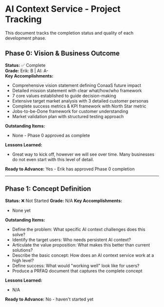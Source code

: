 # AI Context Service - Project Tracking

This document tracks the completion status and quality of each development phase.

## Phase 0: Vision & Business Outcome
**Status:** ✅ Complete  
**Grade:** Erik: B | AI: A-  
**Key Accomplishments:**
- Comprehensive vision statement defining ConaaS future impact
- Detailed mission statement with clear what/how/who framework
- 7 core values established to guide decision-making
- Extensive target market analysis with 3 detailed customer personas
- Complete success metrics & KPI framework with North Star metric
- Jobs-to-be-Done framework for customer understanding
- Market validation plan with structured testing approach

**Outstanding Items:**
- None - Phase 0 approved as complete

**Lessons Learned:**
- Great way to kick off, however we will see over time. Many businesses do not even start with this level of detail.

**Ready to Advance:** Yes - Erik has approved Phase 0 completion

---

## Phase 1: Concept Definition
**Status:** ❌ Not Started
**Grade:** N/A
**Key Accomplishments:**
- None yet

**Outstanding Items:**
- Define the problem: What specific AI context challenges does this solve?
- Identify the target users: Who needs persistent AI context?
- Articulate the value proposition: What makes this better than current solutions?
- Describe the basic concept: How does an AI context service work at a high level?
- Define success: What would "working well" look like for users?
- Produce a PRFAQ document that captures the complete concept

**Lessons Learned:**
- N/A

**Ready to Advance:** No - haven't started yet
